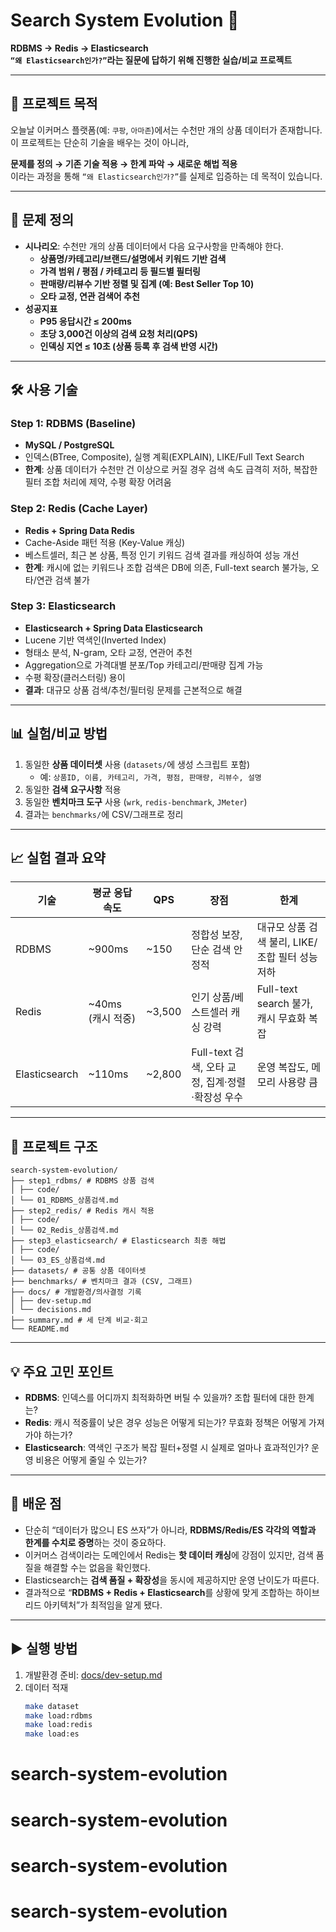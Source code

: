 # Search System Evolution 🚀
**RDBMS → Redis → Elasticsearch**  
**`“왜 Elasticsearch인가?”`라는 질문에 답하기 위해 진행한 실습/비교 프로젝트**

---

## 🎯 프로젝트 목적
오늘날 이커머스 플랫폼(예: `쿠팡`, `아마존`)에서는 수천만 개의 상품 데이터가 존재합니다.  
이 프로젝트는 단순히 기술을 배우는 것이 아니라,

**문제를 정의 → 기존 기술 적용 → 한계 파악 → 새로운 해법 적용**  
이라는 과정을 통해 `“왜 Elasticsearch인가?”`를 실제로 입증하는 데 목적이 있습니다.

---

## 🧩 문제 정의
- **시나리오**: 수천만 개의 상품 데이터에서 다음 요구사항을 만족해야 한다.
    - **상품명/카테고리/브랜드/설명에서 키워드 기반 검색**
    - **가격 범위 / 평점 / 카테고리 등 필드별 필터링**
    - **판매량/리뷰수 기반 정렬 및 집계 (예: Best Seller Top 10)**
    - **오타 교정, 연관 검색어 추천**
- **성공지표**
    - **P95 응답시간 ≤ 200ms**
    - **초당 3,000건 이상의 검색 요청 처리(QPS)**
    - **인덱싱 지연 ≤ 10초 (상품 등록 후 검색 반영 시간)**

---

## 🛠️ 사용 기술
### Step 1: RDBMS (Baseline)
- **MySQL / PostgreSQL**
- 인덱스(BTree, Composite), 실행 계획(EXPLAIN), LIKE/Full Text Search
- **한계**: 상품 데이터가 수천만 건 이상으로 커질 경우 검색 속도 급격히 저하, 복잡한 필터 조합 처리에 제약, 수평 확장 어려움

### Step 2: Redis (Cache Layer)
- **Redis + Spring Data Redis**
- Cache-Aside 패턴 적용 (Key-Value 캐싱)
- 베스트셀러, 최근 본 상품, 특정 인기 키워드 검색 결과를 캐싱하여 성능 개선
- **한계**: 캐시에 없는 키워드나 조합 검색은 DB에 의존, Full-text search 불가능, 오타/연관 검색 불가

### Step 3: Elasticsearch
- **Elasticsearch + Spring Data Elasticsearch**
- Lucene 기반 역색인(Inverted Index)
- 형태소 분석, N-gram, 오타 교정, 연관어 추천
- Aggregation으로 가격대별 분포/Top 카테고리/판매량 집계 가능
- 수평 확장(클러스터링) 용이
- **결과**: 대규모 상품 검색/추천/필터링 문제를 근본적으로 해결

---

## 📊 실험/비교 방법
1. 동일한 **상품 데이터셋** 사용 (`datasets/`에 생성 스크립트 포함)
    - 예: `상품ID, 이름, 카테고리, 가격, 평점, 판매량, 리뷰수, 설명`
2. 동일한 **검색 요구사항** 적용
3. 동일한 **벤치마크 도구** 사용 (`wrk`, `redis-benchmark`, `JMeter`)
4. 결과는 `benchmarks/`에 CSV/그래프로 정리

---

## 📈 실험 결과 요약
| 기술 | 평균 응답속도 | QPS | 장점 | 한계 |
|------|--------------|-----|------|------|
| RDBMS | ~900ms | ~150 | 정합성 보장, 단순 검색 안정적 | 대규모 상품 검색 불리, LIKE/조합 필터 성능 저하 |
| Redis | ~40ms (캐시 적중) | ~3,500 | 인기 상품/베스트셀러 캐싱 강력 | Full-text search 불가, 캐시 무효화 복잡 |
| Elasticsearch | ~110ms | ~2,800 | Full-text 검색, 오타 교정, 집계·정렬·확장성 우수 | 운영 복잡도, 메모리 사용량 큼 |

---

## 📂 프로젝트 구조
```
search-system-evolution/
├── step1_rdbms/ # RDBMS 상품 검색
│ ├── code/
│ └── 01_RDBMS_상품검색.md
├── step2_redis/ # Redis 캐시 적용
│ ├── code/
│ └── 02_Redis_상품검색.md
├── step3_elasticsearch/ # Elasticsearch 최종 해법
│ ├── code/
│ └── 03_ES_상품검색.md
├── datasets/ # 공통 상품 데이터셋
├── benchmarks/ # 벤치마크 결과 (CSV, 그래프)
├── docs/ # 개발환경/의사결정 기록
│ ├── dev-setup.md
│ └── decisions.md
├── summary.md # 세 단계 비교·회고
└── README.md
```


---

## 💡 주요 고민 포인트
- **RDBMS**: 인덱스를 어디까지 최적화하면 버틸 수 있을까? 조합 필터에 대한 한계는?
- **Redis**: 캐시 적중률이 낮은 경우 성능은 어떻게 되는가? 무효화 정책은 어떻게 가져가야 하는가?
- **Elasticsearch**: 역색인 구조가 복잡 필터+정렬 시 실제로 얼마나 효과적인가? 운영 비용은 어떻게 줄일 수 있는가?

---

## 🚀 배운 점
- 단순히 “데이터가 많으니 ES 쓰자”가 아니라, **RDBMS/Redis/ES 각각의 역할과 한계를 수치로 증명**하는 것이 중요하다.
- 이커머스 검색이라는 도메인에서 Redis는 **핫 데이터 캐싱**에 강점이 있지만, 검색 품질을 해결할 수는 없음을 확인했다.
- Elasticsearch는 **검색 품질 + 확장성**을 동시에 제공하지만 운영 난이도가 따른다.
- 결과적으로 “**RDBMS + Redis + Elasticsearch**를 상황에 맞게 조합하는 하이브리드 아키텍처”가 최적임을 알게 됐다.

---

## ▶️ 실행 방법
1. 개발환경 준비: [docs/dev-setup.md](docs/dev-setup.md)
2. 데이터 적재
   ```bash
   make dataset
   make load:rdbms
   make load:redis
   make load:es

# search-system-evolution
# search-system-evolution
# search-system-evolution
# search-system-evolution
